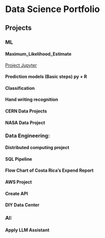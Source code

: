 # Data Science Portfolio

## Projects

### ML
#### Maximum_Likelihood_Estimate 
[Project Jupyter](https://github.com/cmherrera/portfolio/blob/main/assets/projects/Maximum_Likelihood_Estimate/Maximum_Likelihood_Estimate.ipynb)
#### Prediction models (Basic steps) py + R
#### 	Classification
####	Hand writing recognition
####	CERN Data Projects
####	NASA Data Project

### Data Engineering: 
####	Distributed computing project
####	SQL Pipeline
####	Flow Chart of Costa Rica’s Expend Report 
####	AWS Project
####	Create API
####	DIY Data Center

### AI:
####	Apply LLM Assistant 
